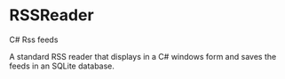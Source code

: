 # RSSReader
C# Rss feeds

A standard RSS reader that displays in a C# windows form and saves the feeds in an SQLite database.
